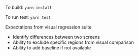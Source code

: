 To build:
``yarn install``

To run test:
``yarn test``

Expectations from visual regression suite

- Identify differences between two screens
- Ability to exclude specific regions from visual comparison
- Ability to add baseline if not available
